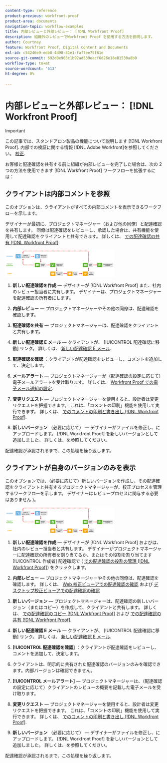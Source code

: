 ```yaml
---
content-type: reference
product-previous: workfront-proof
product-area: documents
navigation-topic: workflow-examples
title: 内部レビューと外部レビュー： [!DNL Workfront Proof]
description: 組織外のレビューでWorkfront Proof を使用する方法を説明します。
author: Courtney
feature: Workfront Proof, Digital Content and Documents
exl-id: c54246e9-edb8-4d98-81e1-faf7ee75f81e
source-git-commit: 692d0e903c1b92ad539eacf6d26e18e81530a8b0
workflow-type: tm+mt
source-wordcount: '613'
ht-degree: 0%

---
```


# 内部レビューと外部レビュー： [!DNL Workfront Proof]

>[!IMPORTANT]
>
>この記事では、スタンドアロン製品の機能について説明します [!DNL Workfront Proof]. 内部での検証に関する情報 [!DNL Adobe Workfront]を参照してください。 [校正](../../../review-and-approve-work/proofing/proofing.md).

お客様と配達確認を共有する前に組織が内部レビューを完了した場合は、次の 2 つの方法を使用できます [!DNL Workfront Proof] ワークフローを拡張するには：

## クライアントは内部コメントを参照

このオプションは、クライアントがすべての内部コメントを表示できるワークフローを示します。

デザイナーが最初に、プロジェクトマネージャー（および他の同僚）と配達確認を共有します。 同僚は配達確認をレビューし、承認した場合は、共有機能を使用して配達確認をクライアントと共有できます。 詳しくは、 [での配達確認の共有 [!DNL Workfront Proof]](../../../workfront-proof/wp-work-proofsfiles/share-proofs-and-files/share-proof.md).

![internal_external_-_option_A.png](assets/internal-external---option-a-350x86.png)

1. **新しい配達確認を作成**  — デザイナーが [!DNL Workfront Proof] また、社内のレビュー担当者に共有します。 デザイナーは、プロジェクトマネージャーを配達確認の所有者にします。
1. **内部レビュー**  — プロジェクトマネージャーやその他の同僚は、配達確認を確認します。
1. **配達確認を共有**  — プロジェクトマネージャーは、配達確認をクライアントと共有します。
1. **新しい配達確認 E メール**  — クライアントが、 [!UICONTROL 配達確認に移動] リンク。 詳しくは、 [新しい配達確認 E メール](../../../workfront-proof/wp-emailsntfctns/proof-notifications-and-reminders/new-proof-email.md).

1. **配達確認を確認** ：クライアントが配達確認をレビューし、コメントを追加して、決定します。
1. **メールアラート**  — プロジェクトマネージャーが（配達確認の設定に応じて）電子メールアラートを受け取ります。 詳しくは、 [Workfront Proof での電子メール通知の設定](../../../workfront-proof/wp-emailsntfctns/email-alerts/config-email-notification-settings-wp.md).

1. **変更リクエスト**  — プロジェクトマネージャーを使用すると、設計者は変更リクエストを把握できます。 これは、「コメントの印刷」機能を使用して実行できます。 詳しくは、 [でのコメントの印刷と書き出し [!DNL Workfront Proof]](../../../workfront-proof/wp-work-proofsfiles/organize-your-work/print-and-export-comments.md).

1. **新しいバージョン** （必要に応じて） — デザイナーがファイルを修正し、にアップロードします。 [!DNL Workfront Proof] を新しいバージョンとして追加しました。 詳しくは、を参照してください。

配達確認が承認されるまで、この処理を繰り返します。

## クライアントが自身のバージョンのみを表示

このオプションでは、（必要に応じて）新しいバージョンを作成し、その配達確認をクライアントと共有するプロジェクトマネージャーが、校正プロセスを管理するワークフローを示します。 デザイナーはレビュープロセスに関与する必要はありません )。

![internal_external_-_option_B.png](assets/internal-external---option-b-350x86.png)

1. **新しい配達確認を作成**  — デザイナーが [!DNL Workfront Proof] およびは、社内のレビュー担当者と共有します。 デザイナーがプロジェクトマネージャーに配達確認の所有者を割り当てるか、またはその役割を割り当てます [!UICONTROL 作成者] 配達確認で ( [での配達確認の役割の管理 [!DNL Workfront Proof]](../../../workfront-proof/wp-work-proofsfiles/share-proofs-and-files/manage-proof-roles.md)) をクリックします。

1. **内部レビュー**  — プロジェクトマネージャーやその他の同僚は、配達確認を確認します。 詳しくは、 [Web 校正ビューアでの配達確認の確認](https://support.workfront.com/hc/en-us/sections/115000275214-Reviewing-Proofs-in-the-Web-Proofing-Viewer) および [デスクトップ校正ビューアでの配達確認の確認](https://support.workfront.com/hc/en-us/sections/360000686434-Reviewing-Proofs-in-the-Desktop-Proofing-Viewer)

1. **新しいバージョン**  — プロジェクトマネージャーは、配達確認の新しいバージョン（またはコピー）を作成して、クライアントと共有します。 詳しくは、 [での配達確認のコピー [!DNL Workfront Proof]](../../../workfront-proof/wp-work-proofsfiles/create-proofs-and-files/copy-proofs.md) および [での配達確認の共有 [!DNL Workfront Proof]](../../../workfront-proof/wp-work-proofsfiles/share-proofs-and-files/share-proof.md).

1. **新しい配達確認 E メール**  — クライアントが、 [!UICONTROL 配達確認に移動] リンク。 詳しくは、 [新しい配達確認 E メール](../../../workfront-proof/wp-emailsntfctns/proof-notifications-and-reminders/new-proof-email.md).

1. **[!UICONTROL 配達確認を確認]** ：クライアントが配達確認をレビューし、コメントを追加して、決定します。
1. クライアントは、明示的に共有された配達確認のバージョンのみを確認できます。内部バージョンは確認できません。
1. **[!UICONTROL メールアラート]**  — プロジェクトマネージャーは、（配達確認の設定に応じて）クライアントのレビューの概要を記載した電子メールを受け取ります。
1. **変更リクエスト**  — プロジェクトマネージャーを使用すると、設計者は変更リクエストを把握できます。 これは、「コメントの印刷」機能を使用して実行できます。 詳しくは、 [でのコメントの印刷と書き出し [!DNL Workfront Proof]](../../../workfront-proof/wp-work-proofsfiles/organize-your-work/print-and-export-comments.md).

1. **新しいバージョン** （必要に応じて） — デザイナーがファイルを修正し、にアップロードします。 [!DNL Workfront Proof] を新しいバージョンとして追加しました。 詳しくは、を参照してください。

配達確認が承認されるまで、この処理を繰り返します。
